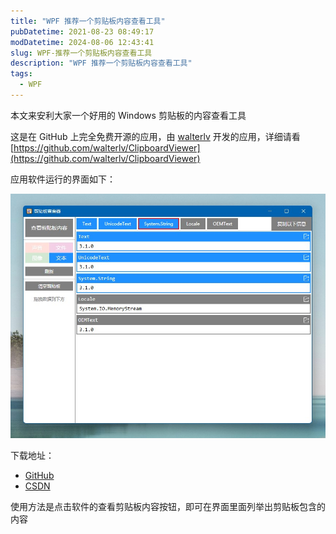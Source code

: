 ```yaml
---
title: "WPF 推荐一个剪贴板内容查看工具"
pubDatetime: 2021-08-23 08:49:17
modDatetime: 2024-08-06 12:43:41
slug: WPF-推荐一个剪贴板内容查看工具
description: "WPF 推荐一个剪贴板内容查看工具"
tags:
  - WPF
---
```





本文来安利大家一个好用的 Windows 剪贴板的内容查看工具

<!--more-->


<!-- CreateTime:2021/8/23 16:49:17 -->
<!-- 发布 -->

这是在 GitHub 上完全免费开源的应用，由 [walterlv](https://github.com/walterlv) 开发的应用，详细请看 [https://github.com/walterlv/ClipboardViewer](https://github.com/walterlv/ClipboardViewer)

应用软件运行的界面如下：

<!-- ![](images/img-WPF 推荐一个剪贴板内容查看工具0.png) -->

![](images/img-modify-16da4736ceb28db6a9392319d8b7e2e2.jpg)

下载地址：

- [GitHub](https://github.com/walterlv/ClipboardViewer/releases)
- [CSDN](https://download.csdn.net/download/lindexi_gd/21911849)

使用方法是点击软件的查看剪贴板内容按钮，即可在界面里面列举出剪贴板包含的内容

